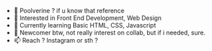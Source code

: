 - 👋 Poolverine ? if u know that reference
- 👀 Interested in Front End Development, Web Design
- 🌱 Currently learning Basic HTML, CSS, Javascript
- 💞️ Newcomer btw, not really interest on collab, but if i needed, sure.
- 📫 Reach ? Instagram or sth ?

<!---
Poolverine/Poolverine is a ✨ special ✨ repository because its `README.md` (this file) appears on your GitHub profile.
You can click the Preview link to take a look at your changes.
--->

